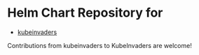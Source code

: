 # Helm Chart Repository for

* [kubeinvaders](https://github.com/lucky-sideburn/KubeInvaders)

Contributions from kubeinvaders to KubeInvaders are welcome!
